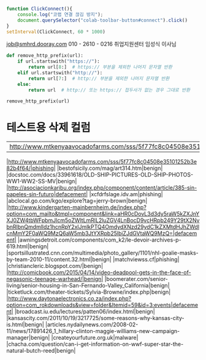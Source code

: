 
```js
function ClickConnect(){
    console.log("코랩 연결 끊김 방지"); 
    document.querySelector("colab-toolbar-button#connect").click() 
}
setInterval(ClickConnect, 60 * 1000)
```


job@smhrd.dooray.com
010 - 2610 - 0216 취업지원센터 임성식 이사님

```python
def remove_http_prefix(url):  
    if url.startswith("https://"):  
        return url[8:]  # https:// 부분을 제외한 나머지 문자열 반환  
    elif url.startswith("http://"):  
        return url[7:]  # http:// 부분을 제외한 나머지 문자열 반환  
    else:  
        return url  # http:// 또는 https:// 접두사가 없는 경우 그대로 반환

remove_http_prefix(url)

```



# 테스트용 삭제 컬럼

|   |   |
|---|---|
|http://www.mtkenyaavocadofarms.com/sss/5f77fc8c04508e35101252b3e82b4f64/|phishing|


|http://www.mtkenyaavocadofarms.com/sss/5f77fc8c04508e35101252b3e82b4f64/|phishing|
|bestofsicily.com/mag/art314.htm|benign|
|docstoc.com/docs/33961618/OLD-SHIP-PICTURES-OLD-SHIP-PHOTOS-WW1-WW2-SS-MV|benign|
|http://asociacionkaribu.org/index.php/component/content/article/385-sin-papeles-sin-futuro|defacement|
|xcfdrfslage.idv.am|phishing|
|abclocal.go.com/kgo/explore?tag=jerry-brown|benign|
|http://www.kindergarten-mainbernheim.de/index.php?option=com_mailto&tmpl=component&link=aHR0cDovL3d3dy5raW5kZXJnYXJ0ZW4tbWFpbmJlcm5oZWltLmRlL2luZGV4LnBocD9vcHRpb249Y29tX2NvbnRlbnQmdmlldz1hcnRpY2xlJmlkPTQ4OmdydXNzd29ydC1kZXMtdHJhZWdlcnMmY2F0aWQ9MzQ6aW5mb3JtYXRpb25lbiZJdGVtaWQ9MzQ=|defacement|
|awningsdetroit.com/components/com_k2/le-devoir-archives-p-619.html|benign|
|sportsillustrated.cnn.com/multimedia/photo_gallery/1101/nhl-goalie-masks-by-team-2010-11/content.32.html|benign|
|matchviewss.cf|phishing|
|christiancleric.blogspot.com/|benign|
|http://comicbook.com/2015/04/14/video-deadpool-gets-in-the-face-of-negasonic-teenage-warhead/|benign|
|boomerater.com/senior-living/senior-housing-in-San-Fernando-Valley_California|benign|
|ticketluck.com/theater-tickets/Sylvia-Browne/index.php|benign|
|http://www.daytonaelectronics.co.za/index.php?option=com_rokdownloads&view=folder&Itemid=59&id=3:events|defacement|
|broadcast.iu.edu/lectures/patten06/index.html|benign|
|kansascity.com/2011/10/19/3217725/some-reasons-why-kansas-city-is.html|benign|
|articles.nydailynews.com/2008-02-11/news/17891426_1_hillary-clinton-maggie-williams-new-campaign-manager|benign|
|createyourfuture.org.uk|malware|
|chacha.com/question/can-i-get-information-on-wwf-super-star-the-natural-butch-reed|benign|
